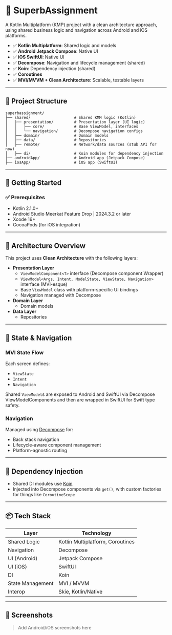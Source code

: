 # 🧭 SuperbAssignment

A Kotlin Multiplatform (KMP) project with a clean architecture approach, using shared business logic and navigation across Android and iOS platforms.

- ✅ **Kotlin Multiplatform**: Shared logic and models
- ✅ **Android Jetpack Compose**: Native UI
- ✅ **iOS SwiftUI**: Native UI
- ✅ **Decompose**: Navigation and lifecycle management (shared)
- ✅ **Koin**: Dependency injection (shared)
- ✅ **Coroutines**
- ✅ **MVI/MVVM + Clean Architecture**: Scalable, testable layers

---

## 🧱 Project Structure

```
superbassignment/
├── shared/                   # Shared KMM logic (Kotlin)
│   ├── presentation/         # Presentation layer (UI logic)
│   │   ├── core/             # Base ViewModel, interfaces
│   │   └── navigation/       # Decompose navigation configs
│   ├── domain/               # Domain models
│   ├── data/                 # Repositories
│   ├── remote/               # Network/data sources (stub API for now)
│   ├── di/                   # Koin modules for dependency injection
├── androidApp/               # Android app (Jetpack Compose)
├── iosApp/                   # iOS app (SwiftUI)
```

---

## 🚀 Getting Started

### ✅ Prerequisites

- Kotlin 2.1.0+
- Android Studio Meerkat Feature Drop | 2024.3.2 or later
- Xcode 16+
- CocoaPods (for iOS integration)

---

## 🔄 Architecture Overview

This project uses **Clean Architecture** with the following layers:

- **Presentation Layer**  
  - `ViewModelComponent<T>` interface (Decompose component Wrapper)  
  - `ViewModel<Args, Intent, ModelState, ViewState, Navigation>` interface (MVI-esque)  
  - Base `ViewModel` class with platform-specific UI bindings
  - Navigation managed with Decompose
- **Domain Layer**  
  - Domain models
- **Data Layer**  
  - Repositories

---

## 🔁 State & Navigation

### MVI State Flow

Each screen defines:
- `ViewState`
- `Intent`
- `Navigation`

Shared `ViewModel`s are exposed to Android and SwiftUI via Decompose ViewModelComponents and then are wrapped in SwiftUI for Swift type safety.

### Navigation

Managed using [Decompose](https://github.com/arkivanov/Decompose) for:
- Back stack navigation
- Lifecycle-aware component management
- Platform-agnostic routing

---

## 🔗 Dependency Injection

- Shared DI modules use [Koin](https://insert-koin.io/)
- Injected into Decompose components via `get()`, with custom factories for things like `CoroutineScope`

---

## 📦 Tech Stack

| Layer             | Technology                    |
|------------------|-------------------------------|
| Shared Logic      | Kotlin Multiplatform, Coroutines |
| Navigation        | Decompose                     |
| UI (Android)      | Jetpack Compose               |
| UI (iOS)          | SwiftUI                       |
| DI                | Koin                          |
| State Management  | MVI / MVVM                    |
| Interop           | Skie, Kotlin/Native           |

---

## 📸 Screenshots

> Add Android/iOS screenshots here
